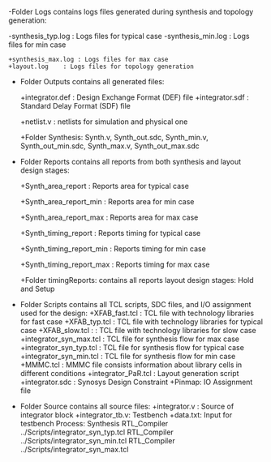 

-Folder Logs contains logs files generated during synthesis and topology generation: 

-synthesis_typ.log : Logs files for typical case
-synthesis_min.log : Logs files for min case

	+synthesis_max.log : Logs files for max case
	+layout.log	   : Logs files for topology generation 
- Folder Outputs contains all generated files:

	+integrator.def :  Design Exchange Format (DEF) file
	+integrator.sdf	:  Standard Delay Format (SDF) file

	+netlist.v      :  netlists for simulation and physical one

	+Folder Synthesis: Synth.v, Synth_out.sdc, Synth_min.v, Synth_out_min.sdc, Synth_max.v, Synth_out_max.sdc
- Folder Reports contains all reports from both synthesis and layout design stages:

	+Synth_area_report     : Reports area for typical case

	+Synth_area_report_min : Reports area for min case

	+Synth_area_report_max : Reports area for max case

	+Synth_timing_report     : Reports timing for typical case

	+Synth_timing_report_min : Reports timing for min case

	+Synth_timing_report_max : Reports timing for max case

	+Folder timingReports: contains all reports layout design stages: Hold and Setup 
 - Folder Scripts contains all TCL scripts, SDC files, and I/O assignment used for the design:
	+XFAB_fast.tcl : TCL file with technology libraries for fast case 
	+XFAB_typ.tcl  : TCL file with technology libraries for typical case
	+XFAB_slow.tcl : : TCL file with technology libraries for slow case
	+integrator_syn_max.tcl : TCL file for synthesis flow for max case
	+integrator_syn_typ.tcl : TCL file for synthesis flow for typical case
	+integrator_syn_min.tcl : TCL file for synthesis flow for min case
	+MMMC.tcl : MMMC file consists information about library cells in different conditions
	+integrator_PaR.tcl : Layout generation script
	+integrator.sdc : Synosys Design Constraint
	+Pinmap:   IO Assignment file
- Folder Source contains all source files:
	+integrator.v : Source of integrator block
	+integrator_tb.v: Testbench
	+data.txt: Input for testbench
Process:
Synthesis
	RTL_Compiler ../Scripts/integrator_syn_typ.tcl
	RTL_Compiler ../Scripts/integrator_syn_min.tcl
	RTL_Compiler ../Scripts/integrator_syn_max.tcl
